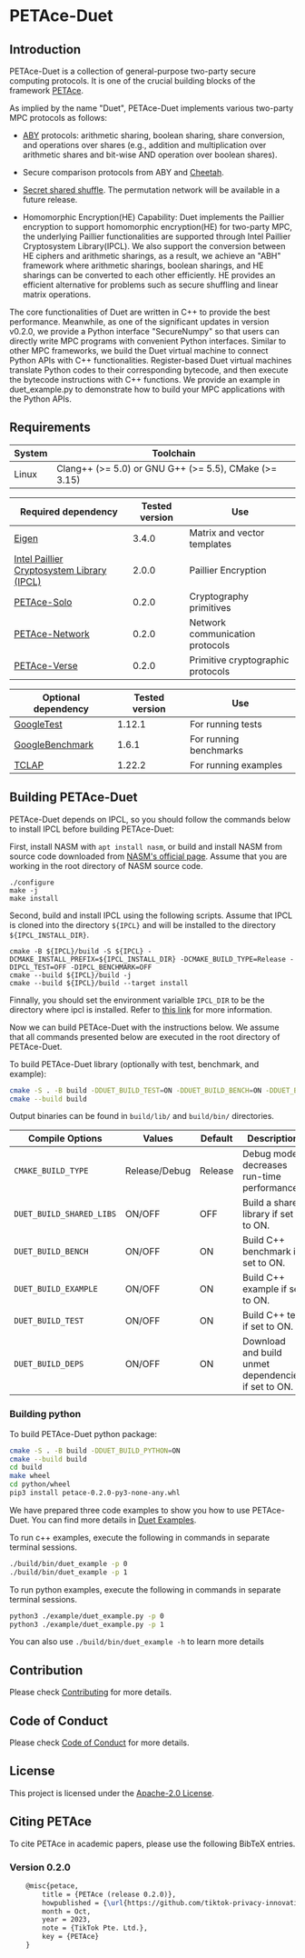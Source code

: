 # PETAce-Duet

## Introduction

PETAce-Duet is a collection of general-purpose two-party secure computing protocols.
It is one of the crucial building blocks of the framework [PETAce](https://github.com/tiktok-privacy-innovation/PETAce).

As implied by the name "Duet", PETAce-Duet implements various two-party MPC protocols as follows:

- [ABY](https://www.ndss-symposium.org/wp-content/uploads/2017/09/08_2_1.pdf) protocols: arithmetic sharing, boolean sharing, share conversion, and operations over shares (e.g., addition and multiplication over arithmetic shares and bit-wise AND operation over boolean shares).

- Secure comparison protocols from ABY and [Cheetah](https://www.usenix.org/system/files/sec22-huang-zhicong.pdf).

- [Secret shared shuffle](https://link.springer.com/chapter/10.1007/978-3-030-64840-4_12). The permutation network will be available in a future release.

- Homomorphic Encryption(HE) Capability: Duet implements the Paillier encryption to support homomorphic encryption(HE) for two-party MPC, the underlying Paillier functionalities are supported through Intel Paillier Cryptosystem Library(IPCL).
We also support the conversion between HE ciphers and arithmetic sharings, as a result, we achieve an "ABH" framework where arithmetic sharings, boolean sharings, and HE sharings can be converted to each other efficiently.
HE provides an efficient alternative for problems such as secure shuffling and linear matrix operations.

The core functionalities of Duet are written in C++ to provide the best performance.
Meanwhile, as one of the significant updates in version v0.2.0, we provide a Python interface "SecureNumpy" so that users can directly write MPC programs with convenient Python interfaces.
Similar to other MPC frameworks, we build the Duet virtual machine to connect Python APIs with C++ functionalities.
Register-based Duet virtual machines translate Python codes to their corresponding bytecode, and then execute the bytecode instructions with C++ functions.
We provide an example in duet_example.py to demonstrate how to build your MPC applications with the Python APIs.

## Requirements

| System | Toolchain                                             |
|--------|-------------------------------------------------------|
| Linux  | Clang++ (>= 5.0) or GNU G++ (>= 5.5), CMake (>= 3.15) |

| Required dependency                                                            | Tested version | Use                               |
|--------------------------------------------------------------------------------|----------------|-----------------------------------|
| [Eigen](https://gitlab.com/libeigen/eigen)                                     | 3.4.0          | Matrix and vector templates       |
| [Intel Paillier Cryptosystem Library (IPCL)](https://github.com/intel/pailliercryptolib)                                     | 2.0.0          | Paillier Encryption       |
| [PETAce-Solo](https://github.com/tiktok-privacy-innovation/PETAce-Solo)       | 0.2.0          | Cryptography primitives           |
| [PETAce-Network](https://github.com/tiktok-privacy-innovation/PETAce-Network) | 0.2.0          | Network communication protocols   |
| [PETAce-Verse](https://github.com/tiktok-privacy-innovation/PETAce-Verse)     | 0.2.0          | Primitive cryptographic protocols |

| Optional dependency                                    | Tested version | Use                    |
|--------------------------------------------------------|----------------|------------------------|
| [GoogleTest](https://github.com/google/googletest)     | 1.12.1         | For running tests      |
| [GoogleBenchmark](https://github.com/google/benchmark) | 1.6.1          | For running benchmarks |
| [TCLAP](https://github.com/mirror/tclap)     | 1.22.2         | For running examples      |

## Building PETAce-Duet

PETAce-Duet depends on IPCL, so you should follow the commands below to install IPCL before building PETAce-Duet:

First, install NASM with `apt install nasm`, or build and install NASM from source code downloaded from [NASM's official page](https://www.nasm.us/). Assume that you are working in the root directory of NASM source code.
```shell
./configure
make -j
make install
```

Second, build and install IPCL using the following scripts.
Assume that IPCL is cloned into the directory `${IPCL}` and will be installed to the directory `${IPCL_INSTALL_DIR}`.
```shell
cmake -B ${IPCL}/build -S ${IPCL} -DCMAKE_INSTALL_PREFIX=${IPCL_INSTALL_DIR} -DCMAKE_BUILD_TYPE=Release -DIPCL_TEST=OFF -DIPCL_BENCHMARK=OFF
cmake --build ${IPCL}/build -j
cmake --build ${IPCL}/build --target install
```

Finnally, you should set the environment varialble `IPCL_DIR` to be the directory where ipcl is installed. Refer to [this link](https://github.com/intel/pailliercryptolib/blob/development/example/README.md) for more information.

Now we can build PETAce-Duet with the instructions below. We assume that all commands presented below are executed in the root directory of PETAce-Duet.

To build PETAce-Duet library (optionally with test, benchmark, and example):

```bash
cmake -S . -B build -DDUET_BUILD_TEST=ON -DDUET_BUILD_BENCH=ON -DDUET_BUILD_EXAMPLE=ON
cmake --build build
```

Output binaries can be found in `build/lib/` and `build/bin/` directories.

| Compile Options          | Values        | Default | Description                                         |
|--------------------------|---------------|---------|-----------------------------------------------------|
| `CMAKE_BUILD_TYPE`       | Release/Debug | Release | Debug mode decreases run-time performance.          |
| `DUET_BUILD_SHARED_LIBS` | ON/OFF        | OFF     | Build a shared library if set to ON.                |
| `DUET_BUILD_BENCH`       | ON/OFF        | ON      | Build C++ benchmark if set to ON.                   |
| `DUET_BUILD_EXAMPLE`     | ON/OFF        | ON      | Build C++ example if set to ON.                     |
| `DUET_BUILD_TEST`        | ON/OFF        | ON      | Build C++ test if set to ON.                        |
| `DUET_BUILD_DEPS`        | ON/OFF        | ON      | Download and build unmet dependencies if set to ON. |
### Building python
To build PETAce-Duet python package:

```bash
cmake -S . -B build -DDUET_BUILD_PYTHON=ON
cmake --build build
cd build
make wheel
cd python/wheel
pip3 install petace-0.2.0-py3-none-any.whl
```

We have prepared three code examples to show you how to use PETAce-Duet.
You can find more details in [Duet Examples](example/README.md).

To run c++ examples, execute the following in commands in separate terminal sessions.

```bash
./build/bin/duet_example -p 0
./build/bin/duet_example -p 1
```

To run python examples, execute the following in commands in separate terminal sessions.

```bash
python3 ./example/duet_example.py -p 0
python3 ./example/duet_example.py -p 1
```

You can also use `./build/bin/duet_example -h` to learn more details

## Contribution

Please check [Contributing](CONTRIBUTING.md) for more details.

## Code of Conduct

Please check [Code of Conduct](CODE_OF_CONDUCT.md) for more details.

## License

This project is licensed under the [Apache-2.0 License](LICENSE).

## Citing PETAce

To cite PETAce in academic papers, please use the following BibTeX entries.

### Version 0.2.0

```tex
    @misc{petace,
        title = {PETAce (release 0.2.0)},
        howpublished = {\url{https://github.com/tiktok-privacy-innovation/PETAce}},
        month = Oct,
        year = 2023,
        note = {TikTok Pte. Ltd.},
        key = {PETAce}
    }
```
